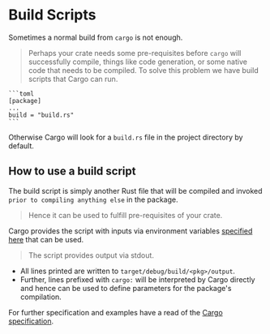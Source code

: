 # Build Scripts

Sometimes a normal build from `cargo` is not enough.

> Perhaps your crate needs some pre-requisites before `cargo` will successfully compile, things like code
> generation, or some native code that needs to be compiled. To solve this problem
> we have build scripts that Cargo can run.

~~~admonish tip title="To add a build script to your package it can either be specified in the *Cargo.toml* as follows:" collapsible=true
```toml
[package]
...
build = "build.rs"
```
~~~

Otherwise Cargo will look for a `build.rs` file in the project directory by
default.

## How to use a build script

The build script is simply another Rust file that will be compiled and invoked
`prior to compiling anything else` in the package.

> Hence it can be used to fulfill pre-requisites of your crate.

Cargo provides the script with inputs via environment variables [specified here] that can be used.

> The script provides output via stdout.

- All lines printed are written to `target/debug/build/<pkg>/output`.
- Further, lines prefixed with `cargo:` will be interpreted by Cargo directly and hence can be used to define parameters for the package's compilation.

For further specification and examples have a read of the
[Cargo specification][cargo_specification].

[specified here]: https://doc.rust-lang.org/cargo/reference/environment-variables.html#environment-variables-cargo-sets-for-build-scripts

[cargo_specification]: https://doc.rust-lang.org/cargo/reference/build-scripts.html
